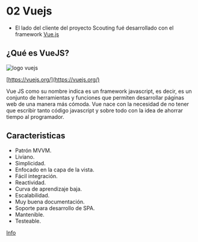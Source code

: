 # 02 Vuejs
* El lado del cliente del proyecto Scouting fué desarrollado con el framework [Vue.js](https://vuejs.org/)

## ¿Qué es VueJS?
![logo vuejs](https://i.imgur.com/oUH9hNy.png)

[https://vuejs.org/](https://vuejs.org/)

Vue JS como su nombre indica es un framework javascript, es decir, es un conjunto de herramientas y funciones que permiten desarrollar páginas web de una manera más cómoda. Vue nace con la necesidad de no tener que escribir tanto código javascript y sobre todo con la idea de ahorrar tiempo al programador.

## Caracteristicas

* Patrón MVVM.
* Liviano.
* Simplicidad.
* Enfocado en la capa de la vista.
* Fácil integración.
* Reactividad.
* Curva de aprendizaje baja.
* Escalabilidad.
* Muy buena documentación.
* Soporte para desarrollo de SPA.
* Mantenible.
* Testeable.

[Info](https://vuejs.org/)
